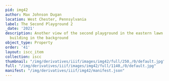 ```yaml
---
pid: img42
author: Max Johnson Dugan
location: West Chester, Pennsylvania
label: The Second Playground 2
_date: '2021'
description: Another view of the second playground in the eastern lawn with the main
  building in the background
object_type: Property
order: '41'
layout: iscc_item
collection: iscc
thumbnail: "/img/derivatives/iiif/images/img42/full/250,/0/default.jpg"
full: "/img/derivatives/iiif/images/img42/full/1140,/0/default.jpg"
manifest: "/img/derivatives/iiif/img42/manifest.json"
---
```

